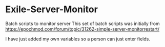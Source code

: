 # Exile-Server-Monitor
Batch scripts to monitor server
This set of batch scripts was initially from https://epochmod.com/forum/topic/31262-simple-server-monitorrestart/

I have just added my own variables so a person can just enter fields.
